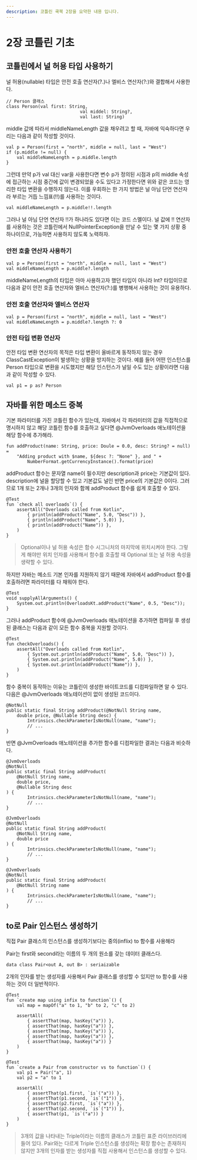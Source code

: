 ```yaml
---
description: 코틀린 쿡북 2장을 요약한 내용 입니다.
---
```


# 2장 코틀린 기초

## 코틀린에서 널 허용 타입 사용하기

널 허용\(nullable\) 타입은 안전 호출 연산자\(?.\)나 엘비스 연산자\(?:\)와 결합해서 사용한다.

```text
// Person 클래스 
class Person(val first: String,
							val middel: String?,
							val last: String)
```

middle 값에 따라서 middleNameLength 값을 채우려고 할 때, 자바에 익숙하다면 우리는 다음과 같이 작성할 것이다.

```text
val p = Person(first = "north", middle = null, last = "West")
if (p.middle != null) {
	val middleNameLength = p.middle.length
}
```

그런데 만약 p가 val 대신 var을 사용한다면 변수 p가 정의된 시점과 p의 middle 속성에 접근하는 시점 중간에 값이 변경되었을 수도 있다고 가정한다면 위와 같은 코드는 영리한 타입 변환을 수행하지 않는다. 이를 우회하는 한 가지 방법은 널 아님 단언 연산자라 부르는 거듭 느낌표\(!!\)를 사용하는 것이다.

```text
val middleNameLength = p.middle!!.length
```

그러나 널 아님 단언 연산자 !!가 하나라도 있다면 이는 코드 스멜이다. 널 값에 !! 연산자를 사용하는 것은 코틀린에서 NullPointerException을 만날 수 있는 몇 가지 상황 중 하나이므로, 가능하면 사용하지 않도록 노력하자.

### 안전 호출 연산자 사용하기

```text
val p = Person(first = "north", middle = null, last = "West")
val middleNameLength = p.middle?.length
```

middleNameLength의 타입은 아마 사용하고자 했던 타입이 아니라 Int? 타입이므로 다음과 같이 안전 호출 연산자와 엘비스 연산자\(?:\)를 병행해서 사용하는 것이 유용하다.

### 안전 호출 연산자와 엘비스 연산자

```text
val p = Person(first = "north", middle = null, last = "West")
val middleNameLength = p.middle?.length ?: 0
```

### 안전 타입 변환 연산자

안전 타입 변환 연산자의 목적은 타입 변환이 올바르게 동작하지 않는 경우 ClassCastException이 발생하는 상황을 방지하는 것이다. 예를 들어 어떤 인스턴스를 Person 타입으로 변환을 시도했지만 해당 인스턴스가 널일 수도 있는 상황이라면 다음과 같이 작성할 수 있다.

```text
val p1 = p as? Person
```

## 자바를 위한 메소드 중복

기본 파라미터를 가진 코틀린 함수가 있는데, 자바에서 각 파라미터의 값을 직접적으로 명시하지 않고 해당 코틀린 함수를 호출하고 싶다면 @JvmOverloads 애노테이션을 해당 함수에 추가해라.

```text
fun addProduct(name: String, price: Doule = 0.0, desc: String? = null) =
	"Adding product with $name, ${desc ?: "None" }, and " + 
		NumberFormat.getCurrencyInstance().format(price)
```

addProduct 함수는 문자열 name이 필수지만 description과 price는 기본값이 있다. description에 널을 할당할 수 있고 기본값도 널인 반면 price의 기본값은 0이다. 그러므로 1개 또는 2개나 3개의 인자와 함께 addProduct 함수를 쉽게 호출할 수 있다.

```text
@Test
fun `check all overloads`() {
	assertAll("Overloads called from Kotlin",
		{ println(addProduct("Name", 5.0, "Desc")) },
		{ println(addProduct("Name", 5.0)) },
		{ println(addProduct("Name")) },
	)
}
```

> Optional이나 널 허용 속성은 함수 시그니처의 마지막에 위치시켜야 한다. 그렇게 해야만 위치 인자를 사용해서 함수를 호출할 때 Optional 또는 널 허용 속성을 생략할 수 있다.

하지만 자바는 메소드 기본 인자를 지원하지 않기 때문에 자바에서 addProduct 함수를 호출하려면 파라미터를 다 채워야 한다.

```text
@Test
void supplyAllArguments() {
	System.out.println(OverloadsKt.addProduct("Name", 0.5, "Desc"));
}
```

그러나 addProduct 함수에 @JvmOverloads 애노테이션을 추가하면 컴파일 후 생성된 클래스는 다음과 같이 모든 함수 중복을 지원할 것이다.

```text
@Test
fun checkOverloads() {
	assertAll("Overloads called from Kotlin",
		{ System.out.println(addProduct("Name", 5.0, "Desc")) },
		{ System.out.println(addProduct("Name", 5.0)) },
		{ System.out.println(addProduct("Name")) },
	)
}
```

함수 중복이 동작하는 이유는 코틀린이 생성한 바이트코드를 디컴파일하면 알 수 있다. 다음은 @JvmOverloads 애노테이션이 없이 생성된 코드이다.

```text
@NotNull
public static final String addProduct(@NotNull String name,
	double price, @Nullable String desc) {
		Intrinsics.checkParameterIsNotNull(name, "name");
		// ...
}
```

반면 @JvmOverloads 애노테이션을 추가한 함수를 디컴파일한 결과는 다음과 비슷하다.

```text
@JvmOverloads
@NotNull
public static final String addProduct(
	@NotNull String name,
	double price, 
	@Nullable String desc
) {
		Intrinsics.checkParameterIsNotNull(name, "name");
		// ...
}

@JvmOverloads
@NotNull
public static final String addProduct(
	@NotNull String name,
	double price
) {
		Intrinsics.checkParameterIsNotNull(name, "name");
		// ...
}

@JvmOverloads
@NotNull
public static final String addProduct(
	@NotNull String name
) {
		Intrinsics.checkParameterIsNotNull(name, "name");
		// ...
}
```

## to로 Pair 인스턴스 생성하기

직접 Pair 클래스의 인스턴스를 생성하기보다는 중의\(inflix\) to 함수를 사용해라

Pair는 first와 second라는 이름의 두 개의 원소를 갖는 데이터 클래스다.

```text
data class Pair<out A, out B> : seriaizable
```

2개의 인자를 받는 생성자를 사용해서 Pair 클래스를 생성할 수 있지만 to 함수를 사용하는 것이 더 일반적이다.

```text
@Test
fun `create map using infix to function`() {
	val map = mapOf("a" to 1, "b" to 2, "c" to 2)

	assertAll(
		{ assertThat(map, hasKey("a")) },
		{ assertThat(map, hasKey("a")) },
		{ assertThat(map, hasKey("a")) },
		{ assertThat(map, hasKey("a")) },		
		{ assertThat(map, hasKey("a")) }
	)
}

@Test
fun `create a Pair from constructor vs to function`() {
	val p1 = Pair("a", 1)
	val p2 = "a" to 1

	assertAll(
		{ assertThat(p1.first, `is`("a")) },
		{ assertThat(p1.second, `is`("1")) },
		{ assertThat(p2.first, `is`("a")) },
		{ assertThat(p2.second, `is`("1")) },		
		{ assertThat(p1, `is`("a")) }
	)
}
```

> 3개의 값을 나타내는 Triple이라는 이름의 클래스가 코틀린 표준 라이브러리에 들어 있다. Pair와는 다르게 Triple 인스턴스를 생성하는 확장 함수는 존재하지 않지만 3개의 인자를 받는 생성자를 직접 사용해서 인스턴스를 생성할 수 있다.

